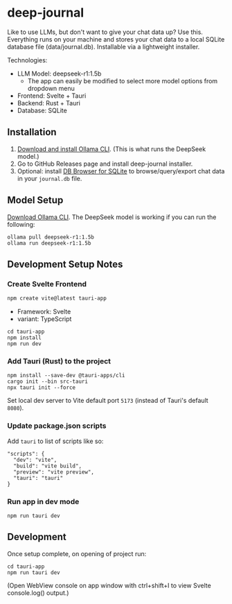 # deep-journal
Like to use LLMs, but don't want to give your chat data up? Use this. Everything runs on your machine and stores your chat data to a local SQLite database file (data/journal.db). Installable via a lightweight installer.

Technologies:
- LLM Model: deepseek-r1:1.5b
  - The app can easily be modified to select more model options from dropdown menu
- Frontend: Svelte + Tauri
- Backend: Rust + Tauri
- Database: SQLite

  
## Installation
1. [Download and install Ollama CLI](https://ollama.com/download). (This is what runs the DeepSeek model.)
2. Go to GitHub Releases page and install deep-journal installer.
3. Optional: install [DB Browser for SQLite](https://sqlitebrowser.org/) to browse/query/export chat data in your `journal.db` file.

## Model Setup
[Download Ollama CLI](https://ollama.com/download). The DeepSeek model is working if you can run the following:
```
ollama pull deepseek-r1:1.5b
ollama run deepseek-r1:1.5b
```

## Development Setup Notes
### Create Svelte Frontend
```powershell
npm create vite@latest tauri-app
```
- Framework: Svelte
- variant: TypeScript

```
cd tauri-app
npm install
npm run dev
```
### Add Tauri (Rust) to the project
```
npm install --save-dev @tauri-apps/cli
cargo init --bin src-tauri
npx tauri init --force
```
Set local dev server to Vite default port `5173` (instead of Tauri's default `8080`).
### Update package.json scripts
Add `tauri` to list of scripts like so:
```
"scripts": {
  "dev": "vite",
  "build": "vite build",
  "preview": "vite preview",
  "tauri": "tauri"
}
```
### Run app in dev mode
```
npm run tauri dev
```

## Development
Once setup complete, on opening of project run:
```
cd tauri-app
npm run tauri dev
```
(Open WebView console on app window with ctrl+shift+I to view Svelte console.log() output.)
